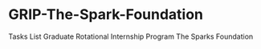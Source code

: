 # GRIP-The-Spark-Foundation
Tasks List Graduate Rotational Internship Program The Sparks Foundation 

